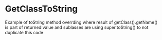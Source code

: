 # GetClassToString
Example of toString method overrding where result of getClass().getName() is part of returned value and sublasses are using super.toString() to not duplicate this code
